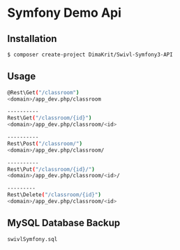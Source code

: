 Symfony Demo Api
========================

Installation
------------

```bash
$ composer create-project DimaKrit/Swivl-Symfony3-API
```

Usage
-----

```bash
@Rest\Get("/classroom")
<domain>/app_dev.php/classroom

----------
Rest\Get("/classroom/{id}")
<domain>/app_dev.php/classroom/<id>

----------
Rest\Post("/classroom/")
<domain>/app_dev.php/classroom/

----------
Rest\Put("/classroom/{id}/")
<domain>/app_dev.php/classroom/<id>/

---------
Rest\Delete("/classroom/{id}")
<domain>/app_dev.php/classroom/<id>

```

MySQL Database Backup
------------------
```bash
swivlSymfony.sql
```
